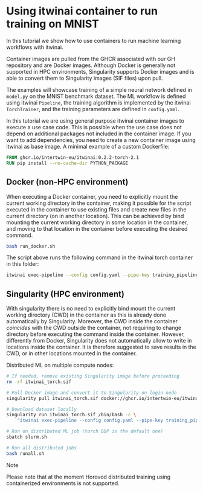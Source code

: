 # Using itwinai container to run training on MNIST

In this tutorial we show how to use containers to run machine learning workflows with itwinai.

Container images are pulled from the GHCR associated with our GH repository and are Docker
images. Although Docker is generally not supported in HPC environments, Singularity supports
Docker images and is able to convert them to Singularity images (SIF files) upon pull.

The examples will showcase training of a simple neural network defined in `model.py` on the
MNIST benchmark dataset. The ML workflow is defined using itwinai `Pipeline`, the training
algorithm is implemented by the itwinai `TorchTrainer`, and the training parameters are
defined in `config.yaml`.

In this tutorial we are using general purpose itwinai container images to execute a use case code.
This is possible when the use case does not depend on additional packages not included in the container
image. If you want to add dependencies, you need to create a new container image using itwinai as
base image. A minimal example of a custom Dockerfile:

```dockerfile
FROM ghcr.io/intertwin-eu/itwinai:0.2.2-torch-2.1
RUN pip install --no-cache-dir PYTHON_PACKAGE
```

## Docker (non-HPC environment)

When executing a Docker container, you need to explicitly mount the current working directory
in the container, making it possible for the script executed in the container to use existing
files and create new files in the current directory (on in another location). This can be achieved
by bind mounting the current working directory in some location in the container, and moving to
that location in the container before executing the desired command.

```bash
bash run_docker.sh
```

The script above runs the following command in the itwinai torch container
in this folder:

```bash
itwinai exec-pipeline --config config.yaml --pipe-key training_pipeline
```

## Singularity (HPC environment)

With singularity there is no need to explicitly bind mount the current working directory (CWD) in the container
as this is already done automatically by Singularity. Moreover, the CWD inside the container *coincides*
with the CWD outside the container, not requiring to change directory before executing the command inside
the container. However, differently from Docker, Singularity does
not automatically allow to write in locations inside the container. It is therefore suggested to save
results in the CWD, or in other locations mounted in the container.

Distributed ML on multiple compute nodes:

```bash
# If needed, remove existing Singularity image before proceeding
rm -rf itwinai_torch.sif

# Pull Docker image and convert it to Singularity on login node
singularity pull itwinai_torch.sif docker://ghcr.io/intertwin-eu/itwinai:0.2.2-torch-2.1

# Download dataset locally
singularity run itwinai_torch.sif /bin/bash -c \
    "itwinai exec-pipeline --config config.yaml --pipe-key training_pipeline --steps dataloading_step"

# Run on distributed ML job (torch DDP is the default one)
sbatch slurm.sh

# Run all distributed jobs
bash runall.sh
```

> [!NOTE]
> Please note that at the moment Horovod distributed training using containerized environments
> is not supported.
